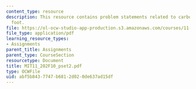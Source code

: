 ```yaml
---
content_type: resource
description: This resource contains problem statements related to carbon per cubic
  foot.
file: https://ol-ocw-studio-app-production.s3.amazonaws.com/courses/11-202-planning-economics-fall-2010/abf5b8437747b6812d020de637ad15df_MIT11_202F10_pset2.pdf
file_type: application/pdf
learning_resource_types:
- Assignments
parent_title: Assignments
parent_type: CourseSection
resourcetype: Document
title: MIT11_202F10_pset2.pdf
type: OCWFile
uid: abf5b843-7747-b681-2d02-0de637ad15df
---
```

